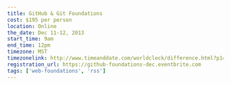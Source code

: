 ```yaml
---
title: GitHub & Git Foundations
cost: $195 per person
location: Online
the_date: Dec 11-12, 2013
start_time: 9am
end_time: 12pm
timezone: MST
timezonelink: http://www.timeanddate.com/worldclock/difference.html?p1=75
registration_url: https://github-foundations-dec.eventbrite.com
tags: ['web-foundations', 'rss']
---
```

